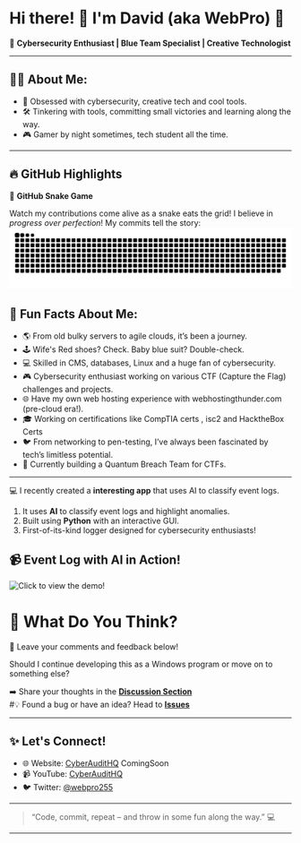 # Hi there! 👋 I'm David (aka WebPro) 🚀

🎩 **Cybersecurity Enthusiast | Blue Team Specialist | Creative Technologist**

---

## 🧑‍💻 About Me:
- 🌟 Obsessed with cybersecurity, creative tech and cool tools.
- 🛠️ Tinkering with tools, committing small victories and learning along the way.
- 🎮 Gamer by night sometimes, tech student all the time.

---

## 🔥 GitHub Highlights

🐍 **GitHub Snake Game**  

Watch my contributions come alive as a snake eats the grid!
I believe in *progress over perfection*! My commits tell the story:
![GitHub Snake Game](./dist/github-snake.svg)

## 🎉 Fun Facts About Me:
- 🌎 From old bulky servers to agile clouds, it’s been a journey.
- 🕹️ Wife's Red shoes? Check. Baby blue suit? Double-check.
- 💻 Skilled in CMS, databases, Linux and a huge fan of cybersecurity.
- 🎮 Cybersecurity enthusiast working on various CTF (Capture the Flag) challenges and projects.
- 🌐 Have my own web hosting experience with webhostingthunder.com (pre-cloud era!).
- 🎓 Working on certifications like CompTIA certs , isc2 and HacktheBox Certs
- 🐦 From networking to pen-testing, I’ve always been fascinated by tech’s limitless potential.
- 🤖 Currently building a Quantum Breach Team for CTFs.


---
💻 I recently created a **interesting app** that uses AI to classify event logs. 

1. It uses **AI** to classify event logs and highlight anomalies.  
2. Built using **Python** with an interactive GUI.  
3. First-of-its-kind logger designed for cybersecurity enthusiasts!

## 📹 **Event Log with AI in Action!**
<img src="https://github.com/webpro255/Event-Log-AI/blob/main/vidss2.gif" alt="Click to view the demo!" style="max-width: 100%; height: auto;">

# 💬 **What Do You Think?**

📝 Leave your comments and feedback below!  

Should I continue developing this as a Windows program or move on to something else?  

➡️ Share your thoughts in the [**Discussion Section**](https://github.com/webpro255/Event-Log-AI/discussions/1)  
#💡 Found a bug or have an idea? Head to [**Issues**](https://github.com/webpro255/Event-Log-AI/issues)

---
## ✨ Let's Connect!
- 🌐 Website: [CyberAuditHQ](https://cyberaudithq.com) ComingSoon
- 📹 YouTube: [CyberAuditHQ](https://www.youtube.com/@cyberaudithq)
- 🐦 Twitter: [@webpro255](https://twitter.com/webpro255)

---

> “Code, commit, repeat – and throw in some fun along the way.” 💻

---





